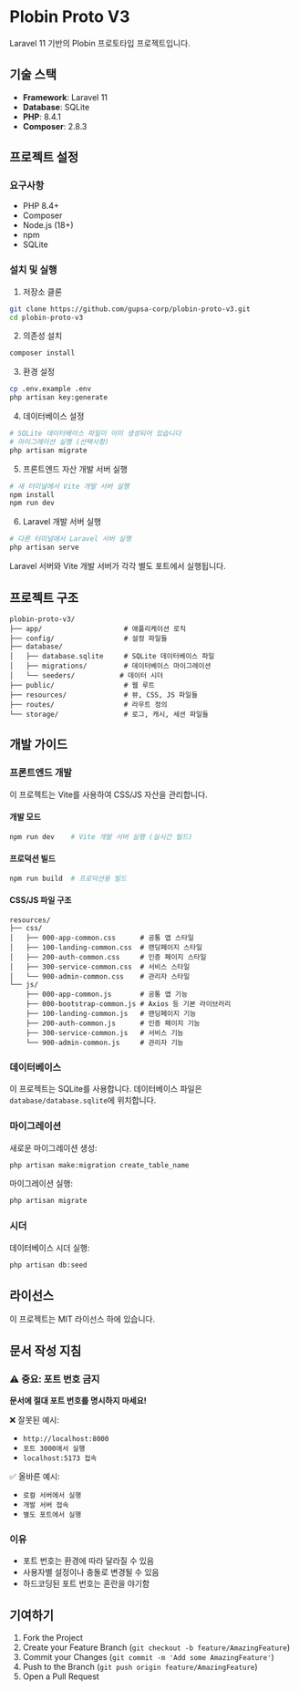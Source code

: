 # Plobin Proto V3

Laravel 11 기반의 Plobin 프로토타입 프로젝트입니다.

## 기술 스택

- **Framework**: Laravel 11
- **Database**: SQLite
- **PHP**: 8.4.1
- **Composer**: 2.8.3

## 프로젝트 설정

### 요구사항

- PHP 8.4+
- Composer
- Node.js (18+)
- npm
- SQLite

### 설치 및 실행

1. 저장소 클론
```bash
git clone https://github.com/gupsa-corp/plobin-proto-v3.git
cd plobin-proto-v3
```

2. 의존성 설치
```bash
composer install
```

3. 환경 설정
```bash
cp .env.example .env
php artisan key:generate
```

4. 데이터베이스 설정
```bash
# SQLite 데이터베이스 파일이 이미 생성되어 있습니다
# 마이그레이션 실행 (선택사항)
php artisan migrate
```

5. 프론트엔드 자산 개발 서버 실행
```bash
# 새 터미널에서 Vite 개발 서버 실행
npm install
npm run dev
```

6. Laravel 개발 서버 실행
```bash
# 다른 터미널에서 Laravel 서버 실행
php artisan serve
```

Laravel 서버와 Vite 개발 서버가 각각 별도 포트에서 실행됩니다.

## 프로젝트 구조

```
plobin-proto-v3/
├── app/                    # 애플리케이션 로직
├── config/                 # 설정 파일들
├── database/
│   ├── database.sqlite     # SQLite 데이터베이스 파일
│   ├── migrations/         # 데이터베이스 마이그레이션
│   └── seeders/           # 데이터 시더
├── public/                 # 웹 루트
├── resources/              # 뷰, CSS, JS 파일들
├── routes/                 # 라우트 정의
└── storage/                # 로그, 캐시, 세션 파일들
```

## 개발 가이드

### 프론트엔드 개발

이 프로젝트는 Vite를 사용하여 CSS/JS 자산을 관리합니다.

#### 개발 모드
```bash
npm run dev    # Vite 개발 서버 실행 (실시간 빌드)
```

#### 프로덕션 빌드
```bash
npm run build  # 프로덕션용 빌드
```

#### CSS/JS 파일 구조
```
resources/
├── css/
│   ├── 000-app-common.css      # 공통 앱 스타일
│   ├── 100-landing-common.css  # 랜딩페이지 스타일  
│   ├── 200-auth-common.css     # 인증 페이지 스타일
│   ├── 300-service-common.css  # 서비스 스타일
│   └── 900-admin-common.css    # 관리자 스타일
└── js/
    ├── 000-app-common.js       # 공통 앱 기능
    ├── 000-bootstrap-common.js # Axios 등 기본 라이브러리
    ├── 100-landing-common.js   # 랜딩페이지 기능
    ├── 200-auth-common.js      # 인증 페이지 기능
    ├── 300-service-common.js   # 서비스 기능
    └── 900-admin-common.js     # 관리자 기능
```

### 데이터베이스

이 프로젝트는 SQLite를 사용합니다. 데이터베이스 파일은 `database/database.sqlite`에 위치합니다.

### 마이그레이션

새로운 마이그레이션 생성:
```bash
php artisan make:migration create_table_name
```

마이그레이션 실행:
```bash
php artisan migrate
```

### 시더

데이터베이스 시더 실행:
```bash
php artisan db:seed
```

## 라이선스

이 프로젝트는 MIT 라이선스 하에 있습니다.

## 문서 작성 지침

### ⚠️ 중요: 포트 번호 금지
**문서에 절대 포트 번호를 명시하지 마세요!**

❌ 잘못된 예시:
- `http://localhost:8000`
- `포트 3000에서 실행`
- `localhost:5173 접속`

✅ 올바른 예시:
- `로컬 서버에서 실행`
- `개발 서버 접속`
- `별도 포트에서 실행`

### 이유
- 포트 번호는 환경에 따라 달라질 수 있음
- 사용자별 설정이나 충돌로 변경될 수 있음
- 하드코딩된 포트 번호는 혼란을 야기함

## 기여하기

1. Fork the Project
2. Create your Feature Branch (`git checkout -b feature/AmazingFeature`)
3. Commit your Changes (`git commit -m 'Add some AmazingFeature'`)
4. Push to the Branch (`git push origin feature/AmazingFeature`)
5. Open a Pull Request
